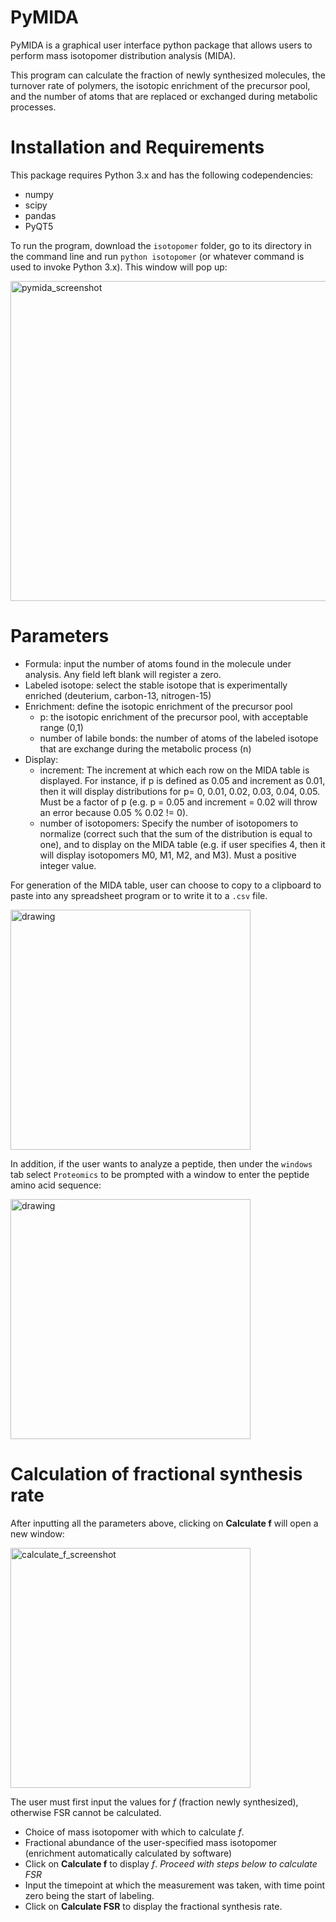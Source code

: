 # PyMIDA

PyMIDA is a graphical user interface python package that allows users to perform mass isotopomer distribution analysis (MIDA). 

This program can calculate the fraction of newly synthesized molecules, the turnover rate of polymers, the isotopic enrichment of the precursor pool, and the number of atoms that are replaced or exchanged during metabolic processes. 

# Installation and Requirements

This package requires Python 3.x and has the following codependencies:
* numpy
* scipy
* pandas
* PyQT5

To run the program,  download the `isotopomer` folder, go to its directory in the command line and run `python isotopomer` (or whatever command is used to invoke Python 3.x). This window will pop up:

<img width="512" alt="pymida_screenshot" src="https://user-images.githubusercontent.com/14845065/216902299-6c02b6bc-a440-422b-b350-a5d0dd5dad56.png">


# Parameters

* Formula: input the number of atoms found in the molecule under analysis. Any field left blank will register a zero.
* Labeled isotope: select the stable isotope that is experimentally enriched (deuterium, carbon-13, nitrogen-15)
* Enrichment: define the isotopic enrichment of the precursor pool
   * p: the isotopic enrichment of the precursor pool, with  acceptable range (0,1)
   * number of labile bonds: the number of atoms of the labeled isotope that are exchange during the metabolic process (n)
 * Display:
   * increment: The increment at which each row on the MIDA table is displayed. For instance, if p is defined as 0.05 and increment as 0.01, then it will display distributions for p= 0, 0.01, 0.02, 0.03, 0.04, 0.05. Must be a factor of p (e.g. p = 0.05 and increment = 0.02 will throw an error because 0.05 % 0.02 != 0).
   * number of isotopomers: Specify the number of isotopomers to normalize (correct such that the sum of the distribution is equal to one), and to display on the MIDA table (e.g. if user specifies 4, then it will display isotopomers M0, M1, M2, and M3). Must a positive integer value.

For generation of the MIDA table, user can choose to copy to a clipboard to paste into any spreadsheet program or to write it to a `.csv` file.


<img src="https://user-images.githubusercontent.com/14845065/152647299-d9c993fe-55ad-4fb5-8928-9c7b165f0784.jpg" alt="drawing" width="384"/>

In addition, if the user wants to analyze a peptide, then under the `windows` tab select `Proteomics` to be prompted with a window to enter the peptide amino acid sequence:

<img src="https://user-images.githubusercontent.com/14845065/152647318-79157d76-94f5-4962-a4df-d3c35db8291a.jpg" alt="drawing" width="384"/>

# Calculation of fractional synthesis rate

After inputting all the parameters above, clicking on **Calculate f** will open a new window:

<img width="384" alt="calculate_f_screenshot" src="https://user-images.githubusercontent.com/14845065/216907311-f9212808-24b7-4aa1-b35e-349f1fc01c1f.png">

The user must first input the values for $f$ (fraction newly synthesized), otherwise FSR cannot be calculated. 
* Choice of mass isotopomer with which to calculate $f$.
* Fractional abundance of the user-specified mass isotopomer (enrichment automatically calculated by software)
* Click on **Calculate f** to display $f$. *Proceed with steps below to calculate FSR*
* Input the timepoint at which the measurement was taken, with time point zero being the start of labeling. 
* Click on **Calculate FSR** to display the fractional synthesis rate.

